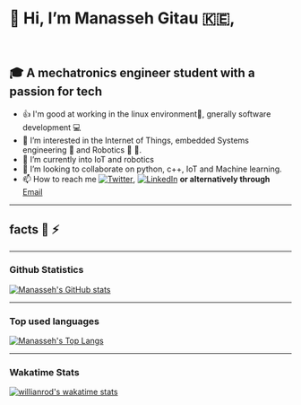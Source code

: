 # 👋 Hi, I’m **Manasseh Gitau** 🇰🇪,

&nbsp;
## 🎓 A mechatronics engineer student with a passion for tech

- 👍 I'm good at working in the linux environment🐧, gnerally software development :computer:
- 👀 I’m interested in the Internet of Things, embedded Systems engineering 📡 and Robotics 🤖 🚀.
- 🌱 I’m currently  into IoT and robotics
- 💞️ I’m looking to collaborate on python, c++, IoT and Machine learning.
- 📫 How to reach me <a href="https://twitter.com/GitauManasseh"><img src="https://img.shields.io/twitter/follow/GitauManasseh?label=@GitauManasseh&style=social" alt="Twitter"></a>, <a href="https://www.linkedin.com/in/manasseh-gitau-756726224/"><img src="https://img.shields.io/badge/LinkedIn--_.svg?style=social&logo=linkedin" alt="LinkedIn"></a> **or alternatively through** [Email](gitaumanasseh1@gmail.com)
 ___
##  facts :muscle: ⚡
___
### Github Statistics
[![Manasseh's GitHub stats](https://github-readme-stats.vercel.app/api?username=kimanigitau01&show_icons=True&hide_border=false&theme=merko)](https://github.com/anuraghazra/github-readme-stats)
___
### Top used languages
[![Manasseh's Top Langs](https://github-readme-stats.vercel.app/api/top-langs/?username=kimanigitau01&langs_count=10&layout=compact&theme=merko)](https://github.com/anuraghazra/github-readme-stats)
___
### Wakatime Stats
[![willianrod's wakatime stats](https://github-readme-stats.vercel.app/api/wakatime?username=kimanigitau01&layout=compact&theme=merko)](https://github.com/anuraghazra/github-readme-stats)
<!---
kimanigitau01/kimanigitau01 is a ✨ special ✨ repository because its `README.md` (this file) appears on your GitHub profile.
You can click the Preview link to take a look at your changes.
--->
